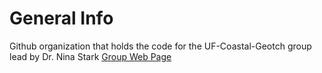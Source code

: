 # General Info
Github organization that holds the code for the UF-Coastal-Geotch group lead by Dr. Nina Stark
[Group Web Page](https://faculty.eng.ufl.edu/coastal-marine-geotechnics/)
